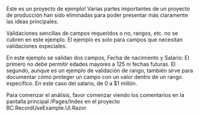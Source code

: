 Este es un proyecto de ejemplo!
Varias partes importantes de un proyecto de producción han sido eliminadas para poder presentar más claramente las ideas principales.

Validaciones sencillas de campos requeridos o no, rangos, etc. no se cubren en este ejemplo.
El ejemplo es solo para campos que necesitan validaciones especiales. 

En este ejemplo se validan dos campos, Fecha de nacimiento y Salario:
El primero no debe permitir edades mayores a 125 ni fechas futuras.
El segundo, aunque es un ejemplo de validación de rango, también sirve para documentar cómo proteger un campo con un valor dentro de un rango específico. En este caso del salario, de 0 a $1 millón.

Para comenzar el análisis, favor comenzar viendo los comentarios en la pantalla principal /Pages/Index
en el proyecto BC.RecordUseExample.UI.Razor
